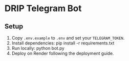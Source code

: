 # DRIP Telegram Bot

## Setup

1. Copy `.env.example` to `.env` and set your `TELEGRAM_TOKEN`.
2. Install dependencies:
   pip install -r requirements.txt
3. Run locally:
   python bot.py
4. Deploy on Render following the deployment guide.